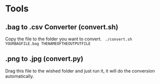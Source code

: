 # Tools



## .bag to .csv Converter (convert.sh)

Copy the file to the folder you want to convert.
``` ./convert.sh YOURBAGFILE.bag THENAMEOFTHEOUTPUTFILE```

## .png to .jpg (convert.py)

Drag this file to the wished folder and just run it, it will do the conversion automatically.